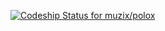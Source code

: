 [![Codeship Status for muzix/polox](https://app.codeship.com/projects/ddee42b0-7166-0135-25d4-0a9c8bd2473c/status?branch=develop)](https://app.codeship.com/projects/243378)
